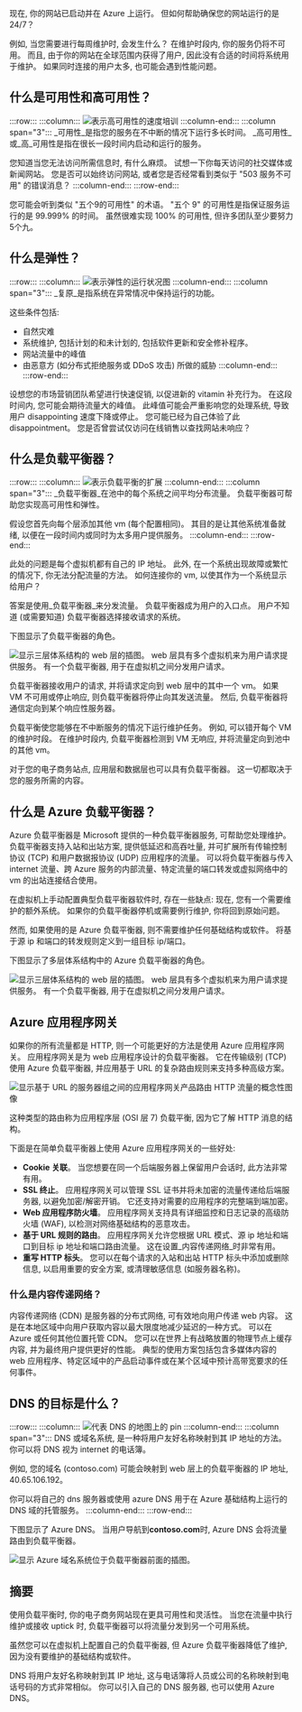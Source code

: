 现在, 你的网站已启动并在 Azure 上运行。 但如何帮助确保您的网站运行的是24/7？

例如, 当您需要进行每周维护时, 会发生什么？ 在维护时段内, 你的服务仍将不可用。 而且, 由于你的网站在全球范围内获得了用户, 因此没有合适的时间将系统用于维护。 如果同时连接的用户太多, 也可能会遇到性能问题。

## <a name="what-are-availability-and-high-availability"></a>什么是可用性和高可用性？

:::row:::
  :::column:::
    ![表示高可用性的速度培训](../media/3-availability.png)
  :::column-end:::
    :::column span="3":::
_可用性_是指您的服务在不中断的情况下运行多长时间。 _高可用性_或_高_可用性是指在很长一段时间内启动和运行的服务。

您知道当您无法访问所需信息时, 有什么麻烦。 试想一下你每天访问的社交媒体或新闻网站。 您是否可以始终访问网站, 或者您是否经常看到类似于 "503 服务不可用" 的错误消息？
  :::column-end:::
 :::row-end:::

您可能会听到类似 "五个9的可用性" 的术语。 "五个 9" 的可用性是指保证服务运行的是 99.999% 的时间。 虽然很难实现 100% 的可用性, 但许多团队至少要努力5个九。

## <a name="what-is-resiliency"></a>什么是弹性？

:::row:::
  :::column:::
    ![表示弹性的运行状况图](../media/3-resiliency.png)
  :::column-end:::
    :::column span="3":::
_复原_是指系统在异常情况中保持运行的功能。

这些条件包括:

- 自然灾难
- 系统维护, 包括计划的和未计划的, 包括软件更新和安全修补程序。
- 网站流量中的峰值
- 由恶意方 (如分布式拒绝服务或 DDoS 攻击) 所做的威胁
  :::column-end:::
:::row-end:::

设想您的市场营销团队希望进行快速促销, 以促进新的 vitamin 补充行为。 在这段时间内, 您可能会期待流量大的峰值。 此峰值可能会严重影响您的处理系统, 导致用户 disappointing 速度下降或停止。 您可能已经为自己体验了此 disappointment。 您是否曾尝试仅访问在线销售以查找网站未响应？

## <a name="what-is-a-load-balancer"></a>什么是负载平衡器？

:::row:::
  :::column:::
    ![表示负载平衡的扩展](../media/3-lb.png)
  :::column-end:::
    :::column span="3":::
_负载平衡器_在池中的每个系统之间平均分布流量。 负载平衡器可帮助您实现高可用性和弹性。

假设您首先向每个层添加其他 vm (每个配置相同)。 其目的是让其他系统准备就绪, 以便在一段时间内或同时为太多用户提供服务。
  :::column-end:::
:::row-end:::

此处的问题是每个虚拟机都有自己的 IP 地址。 此外, 在一个系统出现故障或繁忙的情况下, 你无法分配流量的方法。 如何连接你的 vm, 以使其作为一个系统显示给用户？

答案是使用_负载平衡器_来分发流量。 负载平衡器成为用户的入口点。 用户不知道 (或需要知道) 负载平衡器选择接收请求的系统。

下图显示了负载平衡器的角色。

![显示三层体系结构的 web 层的插图。 web 层具有多个虚拟机来为用户请求提供服务。 有一个负载平衡器, 用于在虚拟机之间分发用户请求。](../media/3-load-balancer.png)

负载平衡器接收用户的请求, 并将请求定向到 web 层中的其中一个 vm。 如果 VM 不可用或停止响应, 则负载平衡器将停止向其发送流量。 然后, 负载平衡器将通信定向到某个响应性服务器。

负载平衡使您能够在不中断服务的情况下运行维护任务。 例如, 可以错开每个 VM 的维护时段。 在维护时段内, 负载平衡器检测到 VM 无响应, 并将流量定向到池中的其他 vm。

对于您的电子商务站点, 应用层和数据层也可以具有负载平衡器。 这一切都取决于您的服务所需的内容。

## <a name="what-is-azure-load-balancer"></a>什么是 Azure 负载平衡器？

Azure 负载平衡器是 Microsoft 提供的一种负载平衡器服务, 可帮助您处理维护。 负载平衡器支持入站和出站方案, 提供低延迟和高吞吐量, 并可扩展所有传输控制协议 (TCP) 和用户数据报协议 (UDP) 应用程序的流量。 可以将负载平衡器与传入 internet 流量、跨 Azure 服务的内部流量、特定流量的端口转发或虚拟网络中的 vm 的出站连接结合使用。

在虚拟机上手动配置典型负载平衡器软件时, 存在一些缺点: 现在, 您有一个需要维护的额外系统。 如果你的负载平衡器停机或需要例行维护, 你将回到原始问题。

然而, 如果使用的是 Azure 负载平衡器, 则不需要维护任何基础结构或软件。 将基于源 ip 和端口的转发规则定义到一组目标 ip/端口。

下图显示了多层体系结构中的 Azure 负载平衡器的角色。

![显示三层体系结构的 web 层的插图。 web 层具有多个虚拟机来为用户请求提供服务。 有一个负载平衡器, 用于在虚拟机之间分发用户请求。](../media/3-azure-load-balancer.png)

## <a name="azure-application-gateway"></a>Azure 应用程序网关

如果你的所有流量都是 HTTP, 则一个可能更好的方法是使用 Azure 应用程序网关。 应用程序网关是为 web 应用程序设计的负载平衡器。 它在传输级别 (TCP) 使用 Azure 负载平衡器, 并应用基于 URL 的复杂路由规则来支持多种高级方案。

![显示基于 URL 的服务器组之间的应用程序网关产品路由 HTTP 流量的概念性图像](../media/3-appgateway.png)

这种类型的路由称为应用程序层 (OSI 层 7) 负载平衡, 因为它了解 HTTP 消息的结构。 

下面是在简单负载平衡器上使用 Azure 应用程序网关的一些好处:

- **Cookie 关联**。 当您想要在同一个后端服务器上保留用户会话时, 此方法非常有用。
- **SSL 终止**。 应用程序网关可以管理 SSL 证书并将未加密的流量传递给后端服务器, 以避免加密/解密开销。 它还支持对需要的应用程序的完整端到端加密。
- **Web 应用程序防火墙**。 应用程序网关支持具有详细监控和日志记录的高级防火墙 (WAF), 以检测对网络基础结构的恶意攻击。
- **基于 URL 规则的路由**。 应用程序网关允许您根据 URL 模式、源 ip 地址和端口到目标 ip 地址和端口路由流量。 这在设置_内容传递网络_时非常有用。
- **重写 HTTP 标头**。 您可以在每个请求的入站和出站 HTTP 标头中添加或删除信息, 以启用重要的安全方案, 或清理敏感信息 (如服务器名称)。

### <a name="what-is-a-content-delivery-network"></a>什么是内容传递网络？

内容传递网络 (CDN) 是服务器的分布式网络, 可有效地向用户传递 web 内容。 这是在本地区域中向用户获取内容以最大限度地减少延迟的一种方式。 可以在 Azure 或任何其他位置托管 CDN。 您可以在世界上有战略放置的物理节点上缓存内容, 并为最终用户提供更好的性能。 典型的使用方案包括包含多媒体内容的 web 应用程序、特定区域中的产品启动事件或在某个区域中预计高带宽要求的任何事件。

## <a name="what-about-dns"></a>DNS 的目标是什么？

:::row:::
  :::column:::
    ![代表 DNS 的地图上的 pin](../media/3-map-pin.png)
  :::column-end:::
    :::column span="3":::
DNS 或域名系统, 是一种将用户友好名称映射到其 IP 地址的方法。 你可以将 DNS 视为 internet 的电话簿。

例如, 您的域名 (contoso.com) 可能会映射到 web 层上的负载平衡器的 IP 地址, 40.65.106.192。

你可以将自己的 dns 服务器或使用 azure DNS 用于在 Azure 基础结构上运行的 DNS 域的托管服务。
  :::column-end:::
:::row-end:::

下图显示了 Azure DNS。 当用户导航到**contoso.com**时, Azure DNS 会将流量路由到负载平衡器。

![显示 Azure 域名系统位于负载平衡器前面的插图。](../media/3-dns.png)

## <a name="summary"></a>摘要

使用负载平衡时, 你的电子商务网站现在更具可用性和灵活性。 当您在流量中执行维护或接收 uptick 时, 负载平衡器可以将流量分发到另一个可用系统。

虽然您可以在虚拟机上配置自己的负载平衡器, 但 Azure 负载平衡器降低了维护, 因为没有要维护的基础结构或软件。

DNS 将用户友好名称映射到其 IP 地址, 这与电话簿将人员或公司的名称映射到电话号码的方式非常相似。 你可以引入自己的 DNS 服务器, 也可以使用 Azure DNS。
